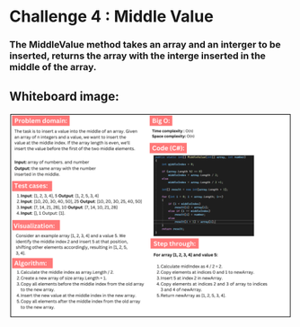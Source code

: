 # Challenge 4 : Middle Value

### The MiddleValue method takes an array and an interger to be inserted, returns the array with the interge inserted in the middle of the array.

## Whiteboard image:
![Middle Value](middle-value.png)
